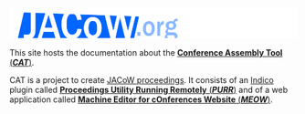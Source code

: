 # 

![JACoW logo](img/JACoW.png)

This site hosts the documentation about the [**Conference Assembly Tool** (***CAT***)](https://github.com/JACoW-org/CAT).

CAT is a project to create [JACoW proceedings](https://www.jacow.org/Main/Proceedings). 
It consists of an [Indico](https://getindico.io) plugin called [**Proceedings Utility Running Remotely** (***PURR***)](https://PURR-docs.jacow.org) and of a web application called [**Machine Editor for cOnferences Website** (***MEOW***)](https://MEOW-docs.jacow.org). 

